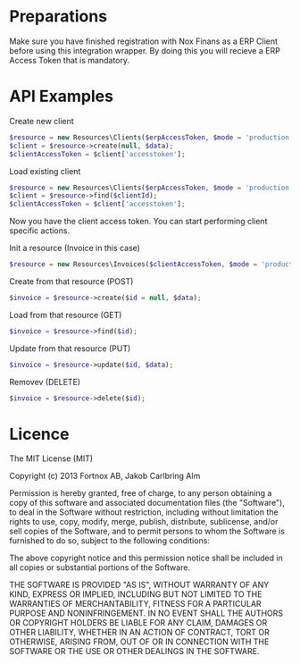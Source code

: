 
# Preparations

Make sure you have finished registration with Nox Finans as a ERP Client before using this integration wrapper.
By doing this you will recieve a ERP Access Token that is mandatory.

# API Examples

Create new client
```php
$resource = new Resources\Clients($erpAccessToken, $mode = 'production'/'test');
$client = $resource->create(null, $data);
$clientAccessToken = $client['accesstoken'];
```

Load existing client
```php
$resource = new Resources\Clients($erpAccessToken, $mode = 'production'/'test');
$client = $resource->find($clientId);
$clientAccessToken = $client['accesstoken'];

```

Now you have the client access token. You can start performing client specific actions.

Init a resource (Invoice in this case)
```php
$resource = new Resources\Invoices($clientAccessToken, $mode = 'production'/'test');
```

Create from that resource (POST)
```php
$invoice = $resource->create($id = null, $data);
```

Load from that resource (GET)
```php
$invoice = $resource->find($id);
```

Update from that resource (PUT)
```php
$invoice = $resource->update($id, $data);
```

Removev (DELETE)
```php
$invoice = $resource->delete($id);
```

# Licence

The MIT License (MIT)

Copyright (c) 2013 Fortnox AB, Jakob Carlbring Alm

Permission is hereby granted, free of charge, to any person obtaining a copy
of this software and associated documentation files (the "Software"), to deal
in the Software without restriction, including without limitation the rights
to use, copy, modify, merge, publish, distribute, sublicense, and/or sell
copies of the Software, and to permit persons to whom the Software is
furnished to do so, subject to the following conditions:

The above copyright notice and this permission notice shall be included in
all copies or substantial portions of the Software.

THE SOFTWARE IS PROVIDED "AS IS", WITHOUT WARRANTY OF ANY KIND, EXPRESS OR
IMPLIED, INCLUDING BUT NOT LIMITED TO THE WARRANTIES OF MERCHANTABILITY,
FITNESS FOR A PARTICULAR PURPOSE AND NONINFRINGEMENT. IN NO EVENT SHALL THE
AUTHORS OR COPYRIGHT HOLDERS BE LIABLE FOR ANY CLAIM, DAMAGES OR OTHER
LIABILITY, WHETHER IN AN ACTION OF CONTRACT, TORT OR OTHERWISE, ARISING FROM,
OUT OF OR IN CONNECTION WITH THE SOFTWARE OR THE USE OR OTHER DEALINGS IN
THE SOFTWARE.
